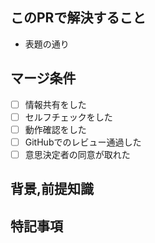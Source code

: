 
<!-- ####################################### -->
<!--  以下は `必須` で記入してください  -->
<!-- ####################################### -->

## このPRで解決すること

<!-- (★必須) このPRで何が解決されるのかを追記してください -->
<!--          `説明するまでもない場合は`表題の通り`でも構いませんが -->
<!--          必要に応じて、適宜記入をしてください。 -->
- 表題の通り

## マージ条件

<!-- (★必須) マージ条件を適宜選択してください -->
<!--          不要な条件は、適宜削除してください -->
- [ ] 情報共有をした
- [ ] セルフチェックをした
- [ ] 動作確認をした
- [ ] GitHubでのレビュー通過した
- [ ] 意思決定者の同意が取れた

<!-- ####################################### -->
<!--  以下は `任意` で記入してください  -->
<!--  (不要な場合は、まるごと削除でもOKです)  -->
<!-- ####################################### -->

## 背景,前提知識

<!-- (任意) このPRが必要になった作業背景,事前知識などがあれば追記してください -->
<!--        issueが存在する場合は、そのリンクを貼るなどでもOKです。 -->
<!--        レビューワーへ必要な前情報などがあれば、こちらに書くと喜ばれます。 -->

## 特記事項

<!-- (任意) 特記事項があれば追記してください -->
<!--        - このMRでは解決しきれなかったことなどがある場合 -->
<!--        - 注意すべきことがある場合 などなど -->


